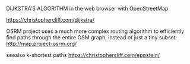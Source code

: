 DIJKSTRA’S ALGORITHM in the web browser with OpenStreetMap

https://christophercliff.com/dijkstra/

OSRM project uses a much more complex routing algorithm to efficiently find paths through the entire OSM graph, 
instead of just a tiny subset: http://map.project-osrm.org/

seealso k-shortest paths
https://christophercliff.com/eppstein/
